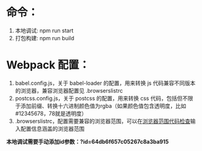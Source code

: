 # 命令：
1. 本地调试: npm run start
2. 打包构建: npm run build

# Webpack 配置：
1. babel.config.js，关于 babel-loader 的配置，用来转换 js 代码兼容不同版本的浏览器，兼容浏览器配置见 .browserslistrc
2. postcss.config.js，关于 postcss 的配置，用来转换 css 代码，包括但不限于添加前缀、转换十六进制颜色值为rgba（如果颜色值包含透明度，比如#12345678，78就是透明度）
3. .browserslistrc，配置需要兼容的浏览器范围，可以在[浏览器范围代码检查](https://browsersl.ist/#q=%3E+0.1%25%0Alast+2+version%0Anot+dead%0A)输入配置信息涵盖的浏览器范围

**本地调试需要手动添加id参数：?id=64db6f657c05267c8a3ba915**